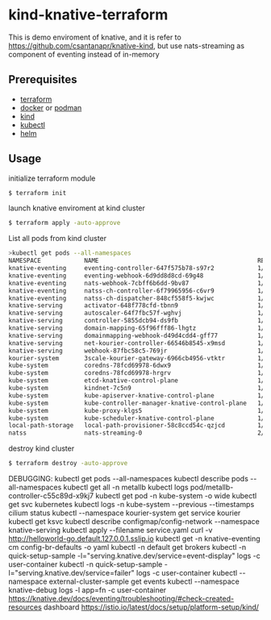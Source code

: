 # kind-knative-terraform

This is demo enviroment of knative, and it is refer to https://github.com/csantanapr/knative-kind, but use nats-streaming as component of eventing instead of in-memory

## Prerequisites
- [terraform](https://www.terraform.io/downloads.html)
- [docker](https://www.docker.com/products/docker-desktop) or [podman](https://podman.io/getting-started/installation)
- [kind](https://kind.sigs.k8s.io/docs/user/quick-start#installation)
- [kubectl](https://kubernetes.io/docs/tasks/tools/install-kubectl/)
- [helm](https://helm.sh/docs/intro/install/)

## Usage
initialize terraform module
```bash
$ terraform init
```
launch knative enviroment at kind cluster
```bash
$ terraform apply -auto-approve
```
List all pods from kind cluster
```bash
>kubectl get pods --all-namespaces
NAMESPACE            NAME                                            READY   STATUS    RESTARTS   AGE
knative-eventing     eventing-controller-647f575b78-s97r2            1/1     Running   0          12m
knative-eventing     eventing-webhook-6d9dd8d8cd-69g48               1/1     Running   0          12m
knative-eventing     nats-webhook-7cbff6b6dd-9bv87                   1/1     Running   0          11m
knative-eventing     natss-ch-controller-6f79965956-c6vr9            1/1     Running   0          11m
knative-eventing     natss-ch-dispatcher-848cf558f5-kwjwc            1/1     Running   0          11m
knative-serving      activator-648f778cfd-tbnn9                      1/1     Running   0          13m
knative-serving      autoscaler-64f7fbc57f-wghvj                     1/1     Running   0          13m
knative-serving      controller-5855dcb94-ds9fb                      1/1     Running   0          13m
knative-serving      domain-mapping-65f96fff86-lhgtz                 1/1     Running   0          13m
knative-serving      domainmapping-webhook-d49d4cdd4-gff77           1/1     Running   0          13m
knative-serving      net-kourier-controller-66546b8545-x9msd         1/1     Running   0          12m
knative-serving      webhook-87fbc58c5-769jr                         1/1     Running   0          13m
kourier-system       3scale-kourier-gateway-6966cb4956-vtktr         1/1     Running   0          12m
kube-system          coredns-78fcd69978-6dwx9                        1/1     Running   0          13m
kube-system          coredns-78fcd69978-hrgrv                        1/1     Running   0          13m
kube-system          etcd-knative-control-plane                      1/1     Running   0          14m
kube-system          kindnet-7c5n9                                   1/1     Running   0          13m
kube-system          kube-apiserver-knative-control-plane            1/1     Running   0          14m
kube-system          kube-controller-manager-knative-control-plane   1/1     Running   0          14m
kube-system          kube-proxy-klgs5                                1/1     Running   0          13m
kube-system          kube-scheduler-knative-control-plane            1/1     Running   0          14m
local-path-storage   local-path-provisioner-58c8ccd54c-qzjcd         1/1     Running   0          13m
natss                nats-streaming-0                                2/2     Running   0          11m
```
destroy kind cluster
```bash
$ terraform destroy -auto-approve
```

DEBUGGING:
kubectl get pods --all-namespaces
kubectl describe pods --all-namespaces
kubectl get all -n metallb
kubectl logs pod/metallb-controller-c55c89d-x9kj7
kubectl get pod -n kube-system -o wide
kubectl get svc kubernetes
kubectl logs <cilium-pod-that-failed-to-start>  -n kube-system --previous --timestamps
cilium status
kubectl --namespace kourier-system get service kourier
kubectl get ksvc
kubectl describe configmap/config-network --namespace knative-serving
kubectl apply --filename service.yaml
curl -v http://helloworld-go.default.127.0.0.1.sslip.io
kubectl get -n knative-eventing cm config-br-defaults -o yaml 
kubectl -n default get brokers
kubectl -n quick-setup-sample -l="serving.knative.dev/service=event-display" logs -c user-container
kubectl -n quick-setup-sample -l="serving.knative.dev/service=failer" logs -c user-container
kubectl --namespace external-cluster-sample get events
kubectl --namespace knative-debug logs -l app=fn -c user-container
https://knative.dev/docs/eventing/troubleshooting/#check-created-resources
dashboard https://istio.io/latest/docs/setup/platform-setup/kind/ 
